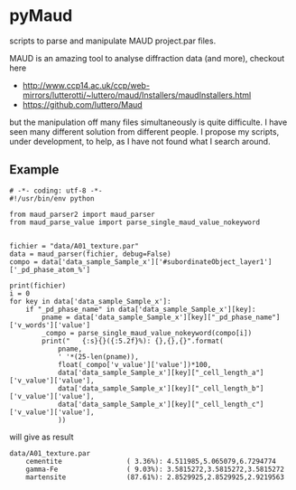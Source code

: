 # pyMaud
scripts to parse and manipulate MAUD project.par files.

MAUD is an amazing tool to analyse diffraction data (and more), checkout here 

 * http://www.ccp14.ac.uk/ccp/web-mirrors/lutterotti/~luttero/maud/Installers/maudInstallers.html
 * https://github.com/luttero/Maud
 
but the manipulation off many files simultaneously is quite difficulte. I have seen many different solution from different people. I propose my scripts, under development, to help, as I have not found what I search around.

## Example

    # -*- coding: utf-8 -*-
    #!/usr/bin/env python

    from maud_parser2 import maud_parser
    from maud_parse_value import parse_single_maud_value_nokeyword


    fichier = "data/A01_texture.par"
    data = maud_parser(fichier, debug=False)
    compo = data['data_sample_Sample_x']['#subordinateObject_layer1']['_pd_phase_atom_%']
        
    print(fichier)
    i = 0
    for key in data['data_sample_Sample_x']:
        if "_pd_phase_name" in data['data_sample_Sample_x'][key]:
            pname = data['data_sample_Sample_x'][key]["_pd_phase_name"]['v_words']['value']
            _compo = parse_single_maud_value_nokeyword(compo[i])
            print("   {:s}{}({:5.2f}%): {},{},{}".format(
                pname,
                ' '*(25-len(pname)),
                float(_compo['v_value']['value'])*100,
                data['data_sample_Sample_x'][key]["_cell_length_a"]['v_value']['value'],
                data['data_sample_Sample_x'][key]["_cell_length_b"]['v_value']['value'],
                data['data_sample_Sample_x'][key]["_cell_length_c"]['v_value']['value'],
                ))

will give as result

    data/A01_texture.par
        cementite                ( 3.36%): 4.511985,5.065079,6.7294774
        gamma-Fe                 ( 9.03%): 3.5815272,3.5815272,3.5815272
        martensite               (87.61%): 2.8529925,2.8529925,2.9219563
